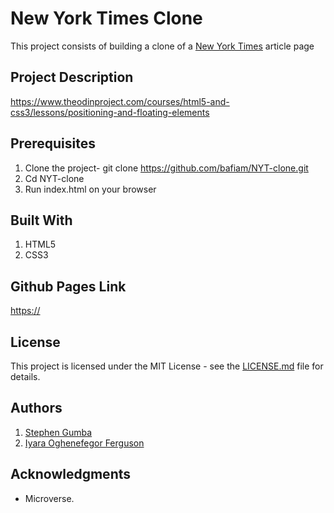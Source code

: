 # New York Times Clone

This project consists of building a clone of a [New York Times](https://www.nytimes.com/2014/03/18/science/space/detection-of-waves-in-space-buttresses-landmark-theory-of-big-bang.html?_r=0) article page

## Project Description

<https://www.theodinproject.com/courses/html5-and-css3/lessons/positioning-and-floating-elements>

## Prerequisites

1. Clone the project- git clone <https://github.com/bafiam/NYT-clone.git>
2. Cd NYT-clone
3. Run index.html on your browser

## Built With

1. HTML5
2. CSS3

## Github Pages Link

<https://>

## License

This project is licensed under the MIT License - see the [LICENSE.md](LICENSE.md) file for details.

## Authors

1. [Stephen Gumba](https://github.com/bafiam/Personal-Projects)
2. [Iyara Oghenefegor Ferguson](https://github.com/fegzycole)

## Acknowledgments

* Microverse.
